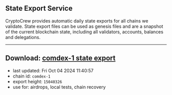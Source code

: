 ## State Export Service
CryptoCrew provides automatic daily state exports for all chains we validate. State export files can be used as genesis files and are a snapshot of the current blockchain state, including all validators, accounts, balances and delegations.

---
**Download: [comdex-1 state export](https://dl-eu2.ccvalidators.com/SERVICE/comdex/comdex-1_export_15040326.json)**
---

- last updated: Fri Oct 04 2024 11:40:57
- chain id: `comdex-1`
- export height: `15040326`
- use for: airdrops, local tests, chain recovery
